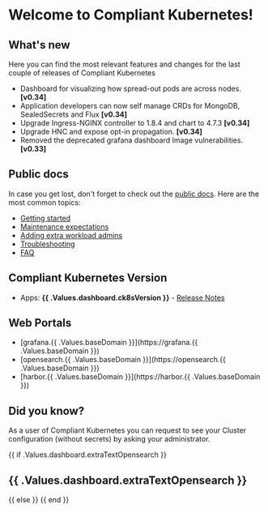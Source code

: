 # Welcome to Compliant Kubernetes!

## What's new

Here you can find the most relevant features and changes for the last couple of releases of Compliant Kubernetes

- Dashboard for visualizing how spread-out pods are across nodes. **[v0.34]**
- Application developers can now self manage CRDs for MongoDB, SealedSecrets and Flux **[v0.34]**
- Upgrade Ingress-NGINX controller to 1.8.4 and chart to 4.7.3 **[v0.34]**
- Upgrade HNC and expose opt-in propagation. **[v0.34]**
- Removed the deprecated grafana dashboard Image vulnerabilities. **[v0.33]**

## Public docs

In case you get lost, don't forget to check out the [public docs](https://elastisys.io/compliantkubernetes/). Here are the most common topics:

- [Getting started](https://elastisys.io/compliantkubernetes/user-guide/prepare/)
- [Maintenance expectations](https://elastisys.io/compliantkubernetes/user-guide/maintenance/)
- [Adding extra workload admins](https://elastisys.io/compliantkubernetes/user-guide/delegation/#kubernetes-api)
- [Troubleshooting](https://elastisys.io/compliantkubernetes/user-guide/troubleshooting/)
- [FAQ](https://elastisys.io/compliantkubernetes/user-guide/faq/)

## Compliant Kubernetes Version

- Apps: **{{ .Values.dashboard.ck8sVersion }}** - [Release Notes](https://elastisys.io/compliantkubernetes/release-notes/)

## Web Portals

- [grafana.{{ .Values.baseDomain }}](https://grafana.{{ .Values.baseDomain }})
- [opensearch.{{ .Values.baseDomain }}](https://opensearch.{{ .Values.baseDomain }})
- [harbor.{{ .Values.baseDomain }}](https://harbor.{{ .Values.baseDomain }})

## Did you know?

As a user of Compliant Kubernetes you can request to see your Cluster configuration (without secrets) by asking your administrator.

{{ if .Values.dashboard.extraTextOpensearch }}
## {{ .Values.dashboard.extraTextOpensearch }}
{{ else }}
{{ end }}

[//]: # (If you update this file, remember to also edit compliantkubernetes-apps/helmfile/charts/grafana-dashboards/files/welcome.md)

